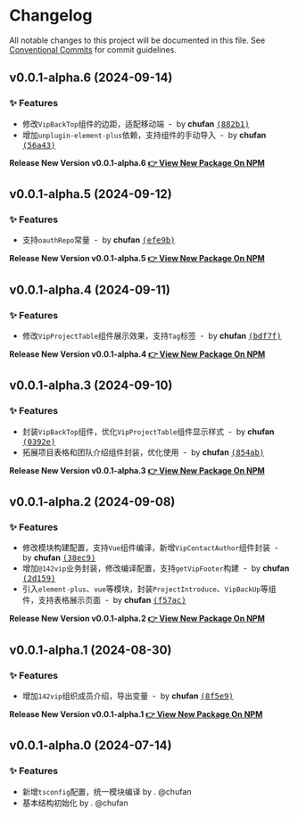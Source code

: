 # Changelog

All notable changes to this project will be documented in this file.
See [Conventional Commits](https://conventionalcommits.org) for commit guidelines.

## v0.0.1-alpha.6 (2024-09-14)

### ✨ Features

- 修改`VipBackTop`组件的边距，适配移动端 &nbsp;-&nbsp; by **chufan** [<samp>(882b1)</samp>](https://github.com/142vip/core-x/commit/882b18e)
- 增加`unplugin-element-plus`依赖，支持组件的手动导入 &nbsp;-&nbsp; by **chufan** [<samp>(56a43)</samp>](https://github.com/142vip/core-x/commit/56a431d)

**Release New Version v0.0.1-alpha.6 [👉 View New Package On NPM](https://www.npmjs.com/package/@142vip/vitepress)**

## v0.0.1-alpha.5 (2024-09-12)

### ✨ Features

- 支持`oauthRepo`常量 &nbsp;-&nbsp; by **chufan** [<samp>(efe9b)</samp>](https://github.com/142vip/core-x/commit/efe9b0a)

**Release New Version v0.0.1-alpha.5 [👉 View New Package On NPM](https://www.npmjs.com/package/@142vip/vitepress)**

## v0.0.1-alpha.4 (2024-09-11)

### ✨ Features

- 修改`VipProjectTable`组件展示效果，支持`Tag`标签 &nbsp;-&nbsp; by **chufan** [<samp>(bdf7f)</samp>](https://github.com/142vip/core-x/commit/bdf7fd4)

**Release New Version v0.0.1-alpha.4 [👉 View New Package On NPM](https://www.npmjs.com/package/@142vip/vitepress)**

## v0.0.1-alpha.3 (2024-09-10)

### ✨ Features

- 封装`VipBackTop`组件，优化`VipProjectTable`组件显示样式 &nbsp;-&nbsp; by **chufan** [<samp>(0392e)</samp>](https://github.com/142vip/core-x/commit/0392e18)
- 拓展项目表格和团队介绍组件封装，优化使用 &nbsp;-&nbsp; by **chufan** [<samp>(854ab)</samp>](https://github.com/142vip/core-x/commit/854ab43)

**Release New Version v0.0.1-alpha.3 [👉 View New Package On NPM](https://www.npmjs.com/package/@142vip/vitepress)**

## v0.0.1-alpha.2 (2024-09-08)

### ✨ Features

- 修改模块构建配置，支持`Vue`组件编译，新增`VipContactAuthor`组件封装 &nbsp;-&nbsp; by **chufan** [<samp>(38ec9)</samp>](https://github.com/142vip/core-x/commit/38ec955)
- 增加`@142vip`业务封装，修改编译配置，支持`getVipFooter`构建 &nbsp;-&nbsp; by **chufan** [<samp>(2d159)</samp>](https://github.com/142vip/core-x/commit/2d1595f)
- 引入`element-plus`、`vue`等模块，封装`ProjectIntroduce`、`VipBackUp`等组件，支持表格展示页面 &nbsp;-&nbsp; by **chufan** [<samp>(f57ac)</samp>](https://github.com/142vip/core-x/commit/f57aca7)

**Release New Version v0.0.1-alpha.2 [👉 View New Package On NPM](https://www.npmjs.com/package/@142vip/vitepress)**

## v0.0.1-alpha.1 (2024-08-30)

### ✨ Features

- 增加`142vip`组织成员介绍，导出变量 &nbsp;-&nbsp; by **chufan** [<samp>(8f5e9)</samp>](https://github.com/142vip/core-x/commit/8f5e984)

**Release New Version v0.0.1-alpha.1 [👉 View New Package On NPM](https://www.npmjs.com/package/@142vip/vitepress)**

## v0.0.1-alpha.0 (2024-07-14)

### ✨ Features

- 新增`tsconfig`配置，统一模块编译 by . @chufan
- 基本结构初始化  by . @chufan
